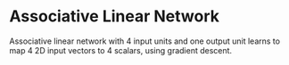# Associative Linear Network

Associative linear network with 4 input units and one output unit learns to map 4 2D input vectors to 4 scalars, using gradient descent.  

